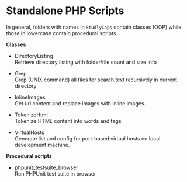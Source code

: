 Standalone PHP Scripts
======================

In general, folders with names in `StudlyCaps` contain classes (OOP) while those in lowercase contain procedural scripts.

**Classes**
- DirectoryListing<br />
  Retrieve directory listing with folder/file count and size info

- Grep<br />
  Grep (UNIX command) all files for search text recursively in current directory

- InlineImages<br />
  Get url content and replace images with inline images.

- TokenizeHtml<br />
  Tokenize HTML content into words and tags

- VirtualHosts<br />
  Generate list and config for port-based virtual hosts on local development machine.

**Procedural scripts**
- phpunit_testsuite_browser<br />
  Run PHPUnit test suite in browser